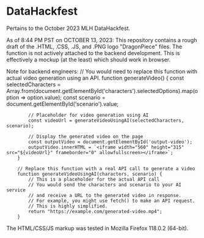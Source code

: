 # DataHackfest
Pertains to the October 2023 MLH DataHackfest.

As of 8:44 PM PST on OCTOBER 13, 2023:
This repository contains a rough draft of the .HTML, .CSS, .JS, and .PNG logo "DragonPiece" files.
The function is not actively attached to the backend development. This is effectively a mockup (at the least) which should work in browser. 

Note for backend engineers:
    // You would need to replace this function with actual video generation using an API.
    function generateVideo() {
            const selectedCharacters = Array.from(document.getElementById('characters').selectedOptions).map(option => option.value);
            const scenario = document.getElementById('scenario').value;

            // Placeholder for video generation using AI
            const videoUrl = generateVideoUsingAI(selectedCharacters, scenario);

            // Display the generated video on the page
            const outputVideo = document.getElementById('output-video');
            outputVideo.innerHTML = `<iframe width="560" height="315" src="${videoUrl}" frameborder="0" allowfullscreen></iframe>`;
        }

        // Replace this function with a real API call to generate a video
        function generateVideoUsingAI(characters, scenario) {
            // This is a placeholder for the actual API call
            // You would send the characters and scenario to your AI service
            // and receive a URL to the generated video in response.
            // For example, you might use fetch() to make an API request.
            // This is highly simplified.
            return "https://example.com/generated-video.mp4";
        }


The HTML/CSS/JS markup was tested in Mozilla Firefox 118.0.2 (64-bit).
